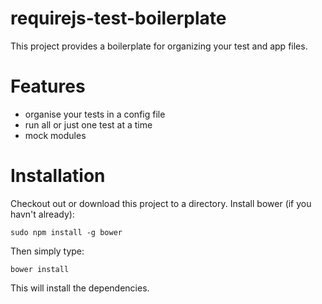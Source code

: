 requirejs-test-boilerplate
====================

This project provides a boilerplate for organizing your test and app files.

Features
====================

* organise your tests in a config file
* run all or just one test at a time
* mock modules

Installation
====================

Checkout out or download this project to a directory.
Install bower (if you havn't already):

    sudo npm install -g bower
  
Then simply type:

    bower install

This will install the dependencies.
